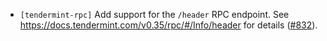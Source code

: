 - `[tendermint-rpc]` Add support for the `/header` RPC endpoint. See
  <https://docs.tendermint.com/v0.35/rpc/#/Info/header> for details 
  ([#832](https://github.com/informalsystems/tendermint-rs/issues/832)).